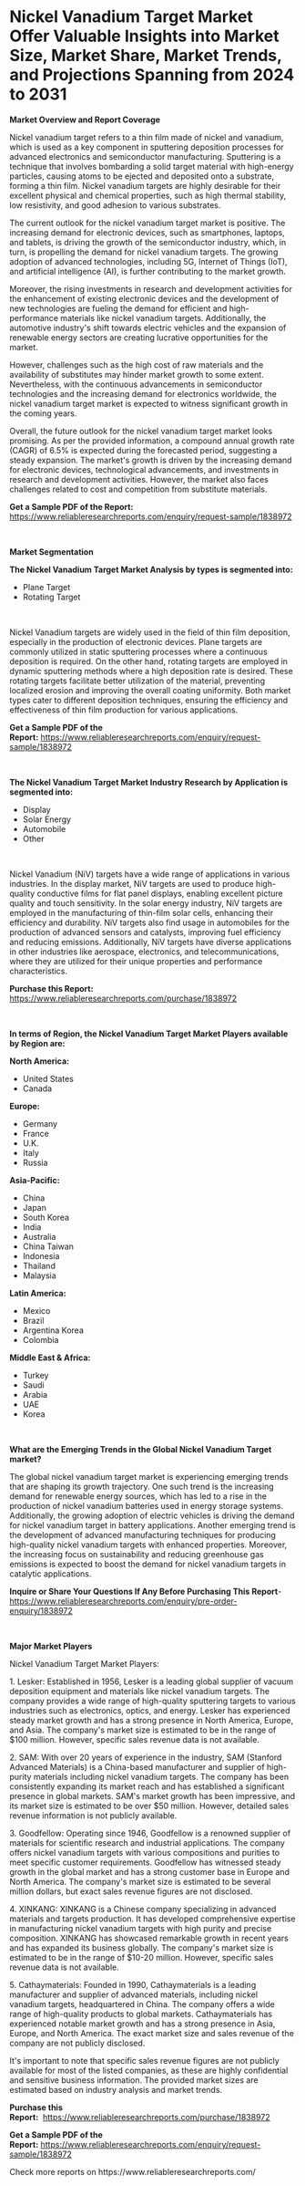 <p><h1>Nickel Vanadium Target Market Offer Valuable Insights into Market Size, Market Share, Market Trends, and Projections Spanning from 2024 to 2031</h1></p><p><strong>Market Overview and Report Coverage</strong></p>
<p><p>Nickel vanadium target refers to a thin film made of nickel and vanadium, which is used as a key component in sputtering deposition processes for advanced electronics and semiconductor manufacturing. Sputtering is a technique that involves bombarding a solid target material with high-energy particles, causing atoms to be ejected and deposited onto a substrate, forming a thin film. Nickel vanadium targets are highly desirable for their excellent physical and chemical properties, such as high thermal stability, low resistivity, and good adhesion to various substrates.</p><p>The current outlook for the nickel vanadium target market is positive. The increasing demand for electronic devices, such as smartphones, laptops, and tablets, is driving the growth of the semiconductor industry, which, in turn, is propelling the demand for nickel vanadium targets. The growing adoption of advanced technologies, including 5G, Internet of Things (IoT), and artificial intelligence (AI), is further contributing to the market growth.</p><p>Moreover, the rising investments in research and development activities for the enhancement of existing electronic devices and the development of new technologies are fueling the demand for efficient and high-performance materials like nickel vanadium targets. Additionally, the automotive industry's shift towards electric vehicles and the expansion of renewable energy sectors are creating lucrative opportunities for the market.</p><p>However, challenges such as the high cost of raw materials and the availability of substitutes may hinder market growth to some extent. Nevertheless, with the continuous advancements in semiconductor technologies and the increasing demand for electronics worldwide, the nickel vanadium target market is expected to witness significant growth in the coming years.</p><p>Overall, the future outlook for the nickel vanadium target market looks promising. As per the provided information, a compound annual growth rate (CAGR) of 6.5% is expected during the forecasted period, suggesting a steady expansion. The market's growth is driven by the increasing demand for electronic devices, technological advancements, and investments in research and development activities. However, the market also faces challenges related to cost and competition from substitute materials.</p></p>
<p><strong>Get a Sample PDF of the Report:</strong> <a href="https://www.reliableresearchreports.com/enquiry/request-sample/1838972">https://www.reliableresearchreports.com/enquiry/request-sample/1838972</a></p>
<p>&nbsp;</p>
<p><strong>Market Segmentation</strong></p>
<p><strong>The Nickel Vanadium Target Market Analysis by types is segmented into:</strong></p>
<p><ul><li>Plane Target</li><li>Rotating Target</li></ul></p>
<p>&nbsp;</p>
<p><p>Nickel Vanadium targets are widely used in the field of thin film deposition, especially in the production of electronic devices. Plane targets are commonly utilized in static sputtering processes where a continuous deposition is required. On the other hand, rotating targets are employed in dynamic sputtering methods where a high deposition rate is desired. These rotating targets facilitate better utilization of the material, preventing localized erosion and improving the overall coating uniformity. Both market types cater to different deposition techniques, ensuring the efficiency and effectiveness of thin film production for various applications.</p></p>
<p><strong>Get a Sample PDF of the Report:</strong>&nbsp;<a href="https://www.reliableresearchreports.com/enquiry/request-sample/1838972">https://www.reliableresearchreports.com/enquiry/request-sample/1838972</a></p>
<p>&nbsp;</p>
<p><strong>The Nickel Vanadium Target Market Industry Research by Application is segmented into:</strong></p>
<p><ul><li>Display</li><li>Solar Energy</li><li>Automobile</li><li>Other</li></ul></p>
<p>&nbsp;</p>
<p><p>Nickel Vanadium (NiV) targets have a wide range of applications in various industries. In the display market, NiV targets are used to produce high-quality conductive films for flat panel displays, enabling excellent picture quality and touch sensitivity. In the solar energy industry, NiV targets are employed in the manufacturing of thin-film solar cells, enhancing their efficiency and durability. NiV targets also find usage in automobiles for the production of advanced sensors and catalysts, improving fuel efficiency and reducing emissions. Additionally, NiV targets have diverse applications in other industries like aerospace, electronics, and telecommunications, where they are utilized for their unique properties and performance characteristics.</p></p>
<p><strong>Purchase this Report:</strong>&nbsp; <a href="https://www.reliableresearchreports.com/purchase/1838972">https://www.reliableresearchreports.com/purchase/1838972</a></p>
<p>&nbsp;</p>
<p><strong>In terms of Region, the Nickel Vanadium Target Market Players available by Region are:</strong></p>
<p>
    <p> <strong> North America: </strong>
        <ul>
            <li>United States</li>
            <li>Canada</li>
        </ul>
        </p> 
    <p> <strong> Europe: </strong>
        <ul>
            <li>Germany</li>
            <li>France</li>
            <li>U.K.</li>
            <li>Italy</li>
            <li>Russia</li>
        </ul>
        </p> 
    <p> <strong> Asia-Pacific: </strong>
        <ul>
            <li>China</li>
            <li>Japan</li>
            <li>South Korea</li>
            <li>India</li>
            <li>Australia</li>
            <li>China Taiwan</li>
            <li>Indonesia</li>
            <li>Thailand</li>
            <li>Malaysia</li>
        </ul>
        </p> 
    <p> <strong> Latin America: </strong>
        <ul>
            <li>Mexico</li>
            <li>Brazil</li>
            <li>Argentina Korea</li>
            <li>Colombia</li>
        </ul>
        </p> 
    <p> <strong> Middle East & Africa: </strong>
        <ul>
            <li>Turkey</li>
            <li>Saudi</li>
            <li>Arabia</li>
            <li>UAE</li>
            <li>Korea</li>
        </ul>
    </p>
    </p>
<p>&nbsp;</p>
<p><strong>What are the Emerging Trends in the Global Nickel Vanadium Target market?</strong></p>
<p><p>The global nickel vanadium target market is experiencing emerging trends that are shaping its growth trajectory. One such trend is the increasing demand for renewable energy sources, which has led to a rise in the production of nickel vanadium batteries used in energy storage systems. Additionally, the growing adoption of electric vehicles is driving the demand for nickel vanadium target in battery applications. Another emerging trend is the development of advanced manufacturing techniques for producing high-quality nickel vanadium targets with enhanced properties. Moreover, the increasing focus on sustainability and reducing greenhouse gas emissions is expected to boost the demand for nickel vanadium targets in catalytic applications.</p></p>
<p><strong>Inquire or Share Your Questions If Any Before Purchasing This Report</strong>- <a href="https://www.reliableresearchreports.com/enquiry/pre-order-enquiry/1838972">https://www.reliableresearchreports.com/enquiry/pre-order-enquiry/1838972</a></p>
<p>&nbsp;</p>
<p><strong>Major Market Players</strong></p>
<p><p>Nickel Vanadium Target Market Players:</p><p>1. Lesker: Established in 1956, Lesker is a leading global supplier of vacuum deposition equipment and materials like nickel vanadium targets. The company provides a wide range of high-quality sputtering targets to various industries such as electronics, optics, and energy. Lesker has experienced steady market growth and has a strong presence in North America, Europe, and Asia. The company's market size is estimated to be in the range of $100 million. However, specific sales revenue data is not available.</p><p>2. SAM: With over 20 years of experience in the industry, SAM (Stanford Advanced Materials) is a China-based manufacturer and supplier of high-purity materials including nickel vanadium targets. The company has been consistently expanding its market reach and has established a significant presence in global markets. SAM's market growth has been impressive, and its market size is estimated to be over $50 million. However, detailed sales revenue information is not publicly available.</p><p>3. Goodfellow: Operating since 1946, Goodfellow is a renowned supplier of materials for scientific research and industrial applications. The company offers nickel vanadium targets with various compositions and purities to meet specific customer requirements. Goodfellow has witnessed steady growth in the global market and has a strong customer base in Europe and North America. The company's market size is estimated to be several million dollars, but exact sales revenue figures are not disclosed.</p><p>4. XINKANG: XINKANG is a Chinese company specializing in advanced materials and targets production. It has developed comprehensive expertise in manufacturing nickel vanadium targets with high purity and precise composition. XINKANG has showcased remarkable growth in recent years and has expanded its business globally. The company's market size is estimated to be in the range of $10-20 million. However, specific sales revenue data is not available.</p><p>5. Cathaymaterials: Founded in 1990, Cathaymaterials is a leading manufacturer and supplier of advanced materials, including nickel vanadium targets, headquartered in China. The company offers a wide range of high-quality products to global markets. Cathaymaterials has experienced notable market growth and has a strong presence in Asia, Europe, and North America. The exact market size and sales revenue of the company are not publicly disclosed.</p><p>It's important to note that specific sales revenue figures are not publicly available for most of the listed companies, as these are highly confidential and sensitive business information. The provided market sizes are estimated based on industry analysis and market trends.</p></p>
<p><strong>Purchase this Report:</strong>&nbsp;&nbsp;<a href="https://www.reliableresearchreports.com/purchase/1838972">https://www.reliableresearchreports.com/purchase/1838972</a></p>
<p></p>
<p><strong>Get a Sample PDF of the Report:</strong>&nbsp;<a href="https://www.reliableresearchreports.com/enquiry/request-sample/1838972">https://www.reliableresearchreports.com/enquiry/request-sample/1838972</a></p>
<p>Check more reports on https://www.reliableresearchreports.com/</p>